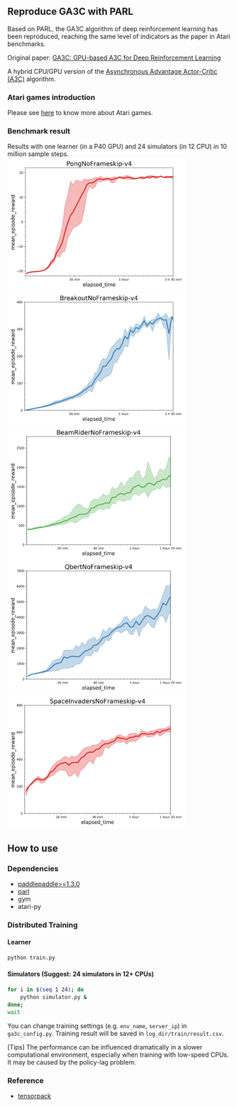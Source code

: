 ## Reproduce GA3C with PARL
Based on PARL, the GA3C algorithm of deep reinforcement learning has been reproduced, reaching the same level of indicators as the paper in Atari benchmarks.

Original paper: [GA3C: GPU-based A3C for Deep Reinforcement Learning](https://www.researchgate.net/profile/Iuri_Frosio2/publication/310610848_GA3C_GPU-based_A3C_for_Deep_Reinforcement_Learning/links/583c6c0b08ae502a85e3dbb9/GA3C-GPU-based-A3C-for-Deep-Reinforcement-Learning.pdf)

A hybrid CPU/GPU version of the [Asynchronous Advantage Actor-Critic (A3C)](https://arxiv.org/abs/1602.01783) algorithm.

### Atari games introduction
Please see [here](https://gym.openai.com/envs/#atari) to know more about Atari games.

### Benchmark result
Results with one learner (in a P40 GPU) and 24 simulators (in 12 CPU) in 10 million sample steps.
<img src=".benchmark/GA3C_Pong.jpg" width = "400" height ="300" alt="GA3C_Pong" /> <img src=".benchmark/GA3C_Breakout.jpg" width = "400" height ="300" alt="GA3C_Breakout"/>
<img src=".benchmark/GA3C_BeamRider.jpg" width = "400" height ="300" alt="GA3C_BeamRider" /> <img src=".benchmark/GA3C_Qbert.jpg" width = "400" height ="300" alt="GA3C_Qbert"/>
<img src=".benchmark/GA3C_SpaceInvaders.jpg" width = "400" height ="300" alt="GA3C_SpaceInvaders" />

## How to use
### Dependencies
+ [paddlepaddle>=1.3.0](https://github.com/PaddlePaddle/Paddle)
+ [parl](https://github.com/PaddlePaddle/PARL)
+ gym
+ atari-py


### Distributed Training

#### Learner
```sh
python train.py 
```

#### Simulators (Suggest: 24 simulators in 12+ CPUs)
```sh
for i in $(seq 1 24); do
    python simulator.py &
done;
wait
```

You can change training settings (e.g. `env_name`, `server_ip`) in `ga3c_config.py`.
Training result will be saved in `log_dir/train/result.csv`.

[Tips] The performance can be influenced dramatically in a slower computational environment, especially when training with low-speed CPUs. It may be caused by the policy-lag problem.

### Reference
+ [tensorpack](https://github.com/tensorpack/tensorpack)
